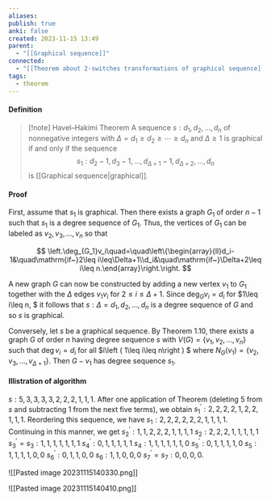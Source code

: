 ```yaml
---
aliases: 
publish: true
anki: false
created: 2023-11-15 13:49
parent:
  - "[[Graphical sequence]]"
connected:
  - "[[Theorem about 2-switches transformations of graphical sequence]]"
tags:
  - theorem
---
```


#### Definition
> [!note] Havel–Hakimi Theorem
A sequence $s: d_1, d_2, \ldots, d_n$ of nonnegative integers with $\Delta = d_1 \geq d_2 \geq \cdots \geq d_n$ and $\Delta \geq 1$ is graphical if and only if the sequence
$$s_1: d_2 - 1, d_3 - 1, \ldots, d_{\Delta + 1} - 1, d_{\Delta + 2}, \ldots, d_n$$
is [[Graphical sequence|graphical]].


#### Proof
First, assume that $s_1$ is graphical. Then there exists a graph $G_{1}$ of order $n-1$ such that $s_1$ is a degree sequence of $G_1.$ Thus, the vertices of $G_{1}$ can be labeled as $v_2,v_3,\ldots,v_n$ so that

$$
\left.\deg_{G_1}v_i\quad=\quad\left\{\begin{array}{ll}d_i-1&\quad\mathrm{if~}2\leq i\leq\Delta+1\\d_i&\quad\mathrm{if~}\Delta+2\leq i\leq n.\end{array}\right.\right.
$$

A new graph $G$ can now be constructed by adding a new vertex $v_1$ to $G_1$ together with the $\Delta$ edges $v_1v_i$ for $2\leq i\leq\Delta+1.$ Since $\deg_Gv_i=d_i$ for $1\leq i\leq n, $ it follows that $s: \Delta= d_1, d_2, \ldots , d_n$ is a degree sequence of $G$ and so $s$ is graphical.

Conversely, let $s$ be a graphical sequence. By Theorem 1.10, there exists a graph $G$ of order $n$ having degree sequence $s$ with $V(G)=\{v_1,v_2,\ldots,v_n\}$ such that $\deg v_i=d_i$ for all $i\left ( 1\leq i\leq n\right ) $ where $N_G( v_1) = \{ v_2, v_3, \ldots , v_{\Delta+ 1}\} .$ Then $G-v_1$ has degree sequence $s_1.$

#### Illistration of algorithm
$s:5,3,3,3,3,2,2,2,1,1,1.$
After one application of Theorem (deleting $5$ from $s$ and subtracting 1 from the next five terms), we obtain
$s_1^{\prime}:2,2,2,2,1,2,2,1,1,1.$
Reordering this sequence, we have
$s_1:2,2,2,2,2,2,1,1,1,1.$
Continuing in this manner, we get
$s_2^{\prime}:1,1,2,2,2,1,1,1,1$ $s_2:2,2,2,1,1,1,1,1$
$s_3^{\prime}=s_3:1,1,1,1,1,1,1$
$s_4^{\prime}:0,1,1,1,1,1$
$s_4:1,1,1,1,1,1,0$ 
$s_5^{\prime}:0,1,1,1,1,0$ 
$s_5:1,1,1,1,0,0$ 
$s_6^{\prime}:0,1,1,0,0 {}$
$s_6:1,1,0,0,0$ 
$s_7^{\prime}=s_7:0,0,0,0.$

![[Pasted image 20231115140330.png]]

 ![[Pasted image 20231115140410.png]]






